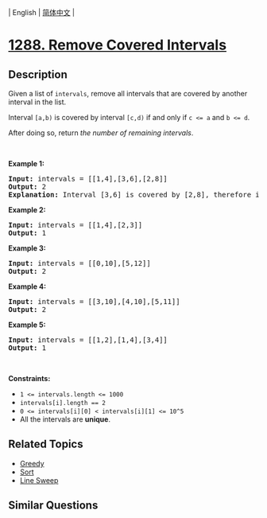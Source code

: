 
| English | [简体中文](README.md) |

# [1288. Remove Covered Intervals](https://leetcode-cn.com/problems/remove-covered-intervals/)

## Description

<p>Given a list of <code>intervals</code>, remove all intervals that are covered by another interval in the list.</p>

<p>Interval <code>[a,b)</code> is covered by&nbsp;interval <code>[c,d)</code> if and only if <code>c &lt;= a</code> and <code>b &lt;= d</code>.</p>

<p>After doing so, return <em>the number of remaining intervals</em>.</p>

<p>&nbsp;</p>
<p><strong>Example 1:</strong></p>

<pre>
<strong>Input:</strong> intervals = [[1,4],[3,6],[2,8]]
<strong>Output:</strong> 2
<b>Explanation: </b>Interval [3,6] is covered by [2,8], therefore it is removed.
</pre>

<p><strong>Example 2:</strong></p>

<pre>
<strong>Input:</strong> intervals = [[1,4],[2,3]]
<strong>Output:</strong> 1
</pre>

<p><strong>Example 3:</strong></p>

<pre>
<strong>Input:</strong> intervals = [[0,10],[5,12]]
<strong>Output:</strong> 2
</pre>

<p><strong>Example 4:</strong></p>

<pre>
<strong>Input:</strong> intervals = [[3,10],[4,10],[5,11]]
<strong>Output:</strong> 2
</pre>

<p><strong>Example 5:</strong></p>

<pre>
<strong>Input:</strong> intervals = [[1,2],[1,4],[3,4]]
<strong>Output:</strong> 1
</pre>

<p>&nbsp;</p>
<p><strong>Constraints:</strong></p>

<ul>
	<li><code>1 &lt;= intervals.length &lt;= 1000</code></li>
	<li><code>intervals[i].length == 2</code></li>
	<li><code>0 &lt;= intervals[i][0] &lt;&nbsp;intervals[i][1] &lt;= 10^5</code></li>
	<li>All the intervals are <strong>unique</strong>.</li>
</ul>

## Related Topics

- [Greedy](https://leetcode-cn.com/tag/greedy)
- [Sort](https://leetcode-cn.com/tag/sort)
- [Line Sweep](https://leetcode-cn.com/tag/line-sweep)

## Similar Questions


